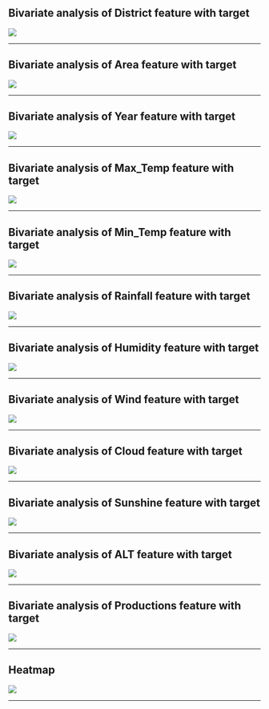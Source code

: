 ## Bivariate analysis of District feature with target

![](District_target.png)

------------------------------------------------------
## Bivariate analysis of Area feature with target

![](Area_target.png)

------------------------------------------------------
## Bivariate analysis of Year feature with target

![](Year_target.png)

------------------------------------------------------
## Bivariate analysis of Max_Temp feature with target

![](Max_Temp_target.png)

------------------------------------------------------
## Bivariate analysis of Min_Temp feature with target

![](Min_Temp_target.png)

------------------------------------------------------
## Bivariate analysis of Rainfall feature with target

![](Rainfall_target.png)

------------------------------------------------------
## Bivariate analysis of Humidity feature with target

![](Humidity_target.png)

------------------------------------------------------
## Bivariate analysis of Wind feature with target

![](Wind_target.png)

------------------------------------------------------
## Bivariate analysis of Cloud feature with target

![](Cloud_target.png)

------------------------------------------------------
## Bivariate analysis of Sunshine feature with target

![](Sunshine_target.png)

------------------------------------------------------
## Bivariate analysis of ALT feature with target

![](ALT_target.png)

------------------------------------------------------
## Bivariate analysis of Productions feature with target

![](Productions_target.png)

------------------------------------------------------
## Heatmap
![](heatmap.png)

------------------------------------------------------
